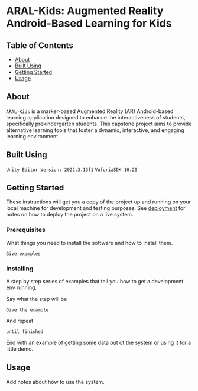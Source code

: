# ARAL-Kids: Augmented Reality Android-Based Learning for Kids

## Table of Contents
+ [About](#about)
+ [Built Using](#built_using)
+ [Getting Started](#getting_started)
+ [Usage](#usage)


## About <a name = "about"></a>
```ARAL-Kids``` is a marker-based Augmented Reality (AR) Android-based learning application designed to enhance the interactiveness of students, specifically prekindergarten students. This capstone project aims to provide alternative learning tools that foster a dynamic, interactive, and engaging learning environment.

## Built Using <a name = "built_using"></a>
```Unity Editor Version: 2022.3.13f1``` ```VuforiaSDK 10.20```

## Getting Started <a name = "getting_started"></a>
These instructions will get you a copy of the project up and running on your local machine for development and testing purposes. See [deployment](#deployment) for notes on how to deploy the project on a live system.

### Prerequisites

What things you need to install the software and how to install them.

```
Give examples
```

### Installing

A step by step series of examples that tell you how to get a development env running.

Say what the step will be

```
Give the example
```

And repeat

```
until finished
```

End with an example of getting some data out of the system or using it for a little demo.

## Usage <a name = "usage"></a>

Add notes about how to use the system.

